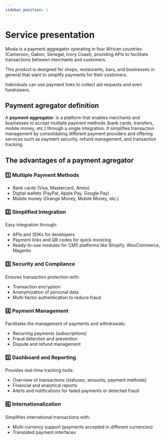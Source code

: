 ```yaml
---
sidebar_position: 1
---
```


# Service presentation

Moala is a payment aggregator operating in four African countries (Cameroon, Gabon, Senegal, Ivory Coast), providing APIs to facilitate transactions between merchants and customers.

This product is designed for shops, restaurants, bars, and businesses in general that want to simplify payments for their customers.

Individuals can use payment links to collect aid requests and even fundraisers.

## Payment agregator definition

A **payment aggregator**: is a platform that enables merchants and businesses to accept multiple payment methods (bank cards, transfers, mobile money, etc.) through a single integration. It simplifies transaction management by consolidating different payment providers and offering services such as payment security, refund management, and transaction tracking.

## The advantages of a payment agregator

### 1️⃣ Multiple Payment Methods

- Bank cards (Visa, Mastercard, Amex)
- Digital wallets (PayPal, Apple Pay, Google Pay)
- Mobile money (Orange Money, Mobile Money, etc.)

### 2️⃣ Simplified Integration

Easy integration through:

- APIs and SDKs for developers
- Payment links and QR codes for quick invoicing
- Ready-to-use modules for CMS platforms like Shopify, WooCommerce, Magento

### 3️⃣ Security and Compliance

Ensures transaction protection with:

- Transaction encryption
- Anonymization of personal data
- Multi-factor authentication to reduce fraud

### 4️⃣ Payment Management

Facilitates the management of payments and withdrawals:

- Recurring payments (subscriptions)
- Fraud detection and prevention
- Dispute and refund management

### 5️⃣ Dashboard and Reporting

Provides real-time tracking tools:

- Overview of transactions (statuses, amounts, payment methods)
- Financial and analytical reports
- Alerts and notifications for failed payments or detected fraud

### 6️⃣ Internationalization

Simplifies international transactions with:

- Multi-currency support (payments accepted in different currencies)
- Translated payment interfaces
